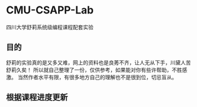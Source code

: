 # CMU-CSAPP-Lab
四川大学舒莉系统级编程课程配套实验

## 目的
舒莉的实验真的是又多又难，网上的资料也是良莠不齐，让人无从下手，川黛人苦舒莉久矣！
所以就自己整理了一份，仅供参考，如果能对你有些许帮助，不胜感激。
当然作者水平有限，有很多地方自己的理解也不是很到位，切忌盲从。

## 根据课程进度更新
